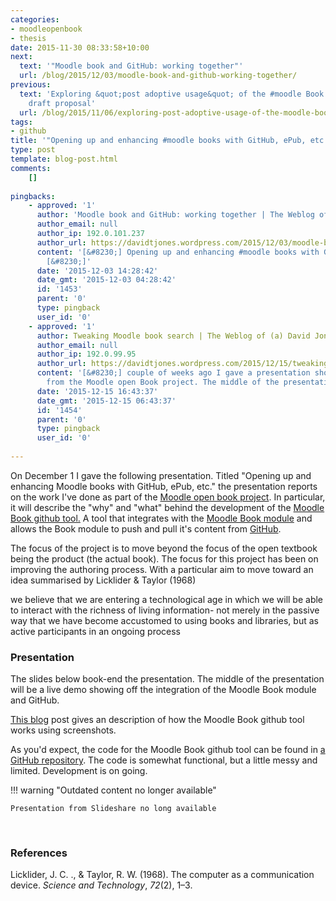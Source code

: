 ```yaml
---
categories:
- moodleopenbook
- thesis
date: 2015-11-30 08:33:58+10:00
next:
  text: '"Moodle book and GitHub: working together"'
  url: /blog/2015/12/03/moodle-book-and-github-working-together/
previous:
  text: 'Exploring &quot;post adoptive usage&quot; of the #moodle Book module - a
    draft proposal'
  url: /blog/2015/11/06/exploring-post-adoptive-usage-of-the-moodle-book-module-a-draft-proposal/
tags:
- github
title: '"Opening up and enhancing #moodle books with GitHub, ePub, etc."'
type: post
template: blog-post.html
comments:
    []
    
pingbacks:
    - approved: '1'
      author: 'Moodle book and GitHub: working together | The Weblog of (a) David Jones'
      author_email: null
      author_ip: 192.0.101.237
      author_url: https://davidtjones.wordpress.com/2015/12/03/moodle-book-and-github-working-together/
      content: '[&#8230;] Opening up and enhancing #moodle books with GitHub, ePub, etc.
        [&#8230;]'
      date: '2015-12-03 14:28:42'
      date_gmt: '2015-12-03 04:28:42'
      id: '1453'
      parent: '0'
      type: pingback
      user_id: '0'
    - approved: '1'
      author: Tweaking Moodle book search | The Weblog of (a) David Jones
      author_email: null
      author_ip: 192.0.99.95
      author_url: https://davidtjones.wordpress.com/2015/12/15/tweaking-moodle-book-search/
      content: '[&#8230;] couple of weeks ago I gave a presentation showing off some work
        from the Moodle open Book project. The middle of the presentation was a live [&#8230;]'
      date: '2015-12-15 16:43:37'
      date_gmt: '2015-12-15 06:43:37'
      id: '1454'
      parent: '0'
      type: pingback
      user_id: '0'
    
---
```

On December 1 I gave the following presentation. Titled "Opening up and enhancing Moodle books with GitHub, ePub, etc." the presentation reports on the work I've done as part of the [Moodle open book project](/blog/the-moodle-open-book-module-project/). In particular, it will describe the "why" and "what" behind the development of the [Moodle Book github tool.](https://github.com/djplaner/moodle-booktool_github) A tool that integrates with the [Moodle Book module](https://docs.moodle.org/30/en/Book_module) and allows the Book module to push and pull it's content from [GitHub](http://github.com).

The focus of the project is to move beyond the focus of the open textbook being the product (the actual book). The focus for this project has been on improving the authoring process. With a particular aim to move toward an idea summarised by Licklider & Taylor (1968)

we believe that we are entering a technological age in which we will be able to interact with the richness of living information- not merely in the passive way that we have become accustomed to using books and libraries, but as active participants in an ongoing process

### Presentation

The slides below book-end the presentation. The middle of the presentation will be a live demo showing off the integration of the Moodle Book module and GitHub.

[This blog](/blog/2015/12/03/moodle-book-and-github-working-together/) post gives an description of how the Moodle Book github tool works using screenshots.

As you'd expect, the code for the Moodle Book github tool can be found in [a GitHub repository](https://github.com/djplaner/moodle-booktool_github). The code is somewhat functional, but a little messy and limited. Development is on going.


!!! warning "Outdated content no longer available"

    Presentation from Slideshare no long available


 

### References

Licklider, J. C. ., & Taylor, R. W. (1968). The computer as a communication device. _Science and Technology_, _72_(2), 1–3.